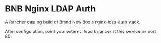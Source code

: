# BNB Nginx LDAP Auth

A Rancher catalog build of Brand New Box's [nginx-ldap-auth](https://github.com/brandnewbox/nginx-ldap-auth) stack.

After configuration, point your external load balancer at this service on port 80.